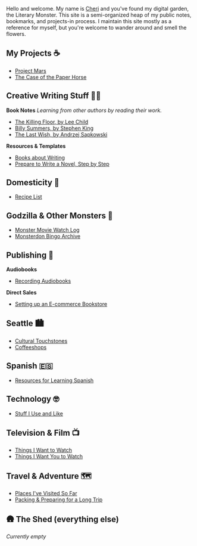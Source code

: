 
Hello and welcome. My name is [Cheri](https://cheribaker.com/pages/about-the-author) and you've found my digital garden, the Literary Monster. This site is a semi-organized heap of my public notes, bookmarks, and projects-in process. I maintain this site mostly as a reference for myself, but you're welcome to wander around and smell the flowers.

## My Projects ☕
- [Project Mars](/notes/project-mars.md)
- [The Case of the Paper Horse](/notes/paper-horse.md)

## **Creative Writing Stuff** ✍🏻

**Book Notes**
*Learning from other authors by reading their work.*
* [The Killing Floor, by Lee Child](/notes/notes-killing-floor.md)
* [Billy Summers, by Stephen King](/notes/notes-billy-summers.md)
* [The Last Wish, by Andrzej Sapkowski ](/notes/notes-last-wish.md)

**Resources & Templates**
- [Books about Writing](/notes/books-about-writing.md)
- [Prepare to Write a Novel, Step by Step](/notes/prep-a-novel.md)

## **Domesticity** 🏡
- [Recipe List](/notes/recipe-list.md)

##  **Godzilla & Other Monsters** 🏯
* [Monster Movie Watch Log](/notes/monster-watch.md)
* [Monsterdon Bingo Archive](/notes/monster-bingo.md)

##  **Publishing** 📖

**Audiobooks**
- [Recording Audiobooks](/notes/recording-audiobooks.md)

**Direct Sales**
- [Setting up an E-commerce Bookstore](/notes/direct-sales.md)

## **Seattle** 🏙️
- [Cultural Touchstones](/notes/culture.md)
- [Coffeeshops](/notes/coffeeshops.md)

## **Spanish** 🇪🇸
* [Resources for Learning Spanish](/notes/spanish-learning-resources.md)

## **Technology** 🤓
* [Stuff I Use and Like](/notes/technology.md)

## **Television & Film** 📺
- [Things I Want to Watch](/notes/want-to-watch.md)
- [Things I Want You to Watch](/notes/you-should-watch.md)

## **Travel & Adventure** 🗺️
- [Places I've Visited So Far](/notes/places.md) 
- [Packing & Preparing for a Long Trip](/notes/packing.md)

##  🛖 **The Shed (everything else)**

*Currently empty*

<br>